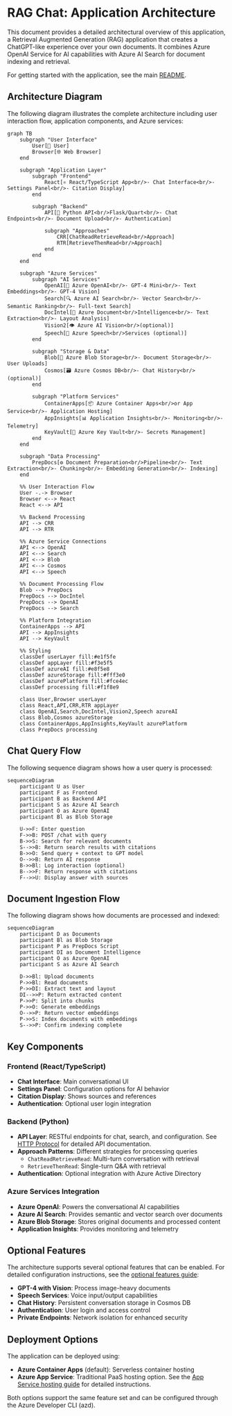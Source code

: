 # RAG Chat: Application Architecture

This document provides a detailed architectural overview of this application, a Retrieval Augmented Generation (RAG) application that creates a ChatGPT-like experience over your own documents. It combines Azure OpenAI Service for AI capabilities with Azure AI Search for document indexing and retrieval.

For getting started with the application, see the main [README](../README.md).

## Architecture Diagram

The following diagram illustrates the complete architecture including user interaction flow, application components, and Azure services:

```mermaid
graph TB
    subgraph "User Interface"
        User[👤 User]
        Browser[🌐 Web Browser]
    end

    subgraph "Application Layer"
        subgraph "Frontend"
            React[⚛️ React/TypeScript App<br/>- Chat Interface<br/>- Settings Panel<br/>- Citation Display]
        end
        
        subgraph "Backend"
            API[🐍 Python API<br/>Flask/Quart<br/>- Chat Endpoints<br/>- Document Upload<br/>- Authentication]
            
            subgraph "Approaches"
                CRR[ChatReadRetrieveRead<br/>Approach]
                RTR[RetrieveThenRead<br/>Approach]
            end
        end
    end

    subgraph "Azure Services"
        subgraph "AI Services"
            OpenAI[🤖 Azure OpenAI<br/>- GPT-4 Mini<br/>- Text Embeddings<br/>- GPT-4 Vision]
            Search[🔍 Azure AI Search<br/>- Vector Search<br/>- Semantic Ranking<br/>- Full-text Search]
            DocIntel[📄 Azure Document<br/>Intelligence<br/>- Text Extraction<br/>- Layout Analysis]
            Vision2[👁️ Azure AI Vision<br/>(optional)]
            Speech[🎤 Azure Speech<br/>Services (optional)]
        end
        
        subgraph "Storage & Data"
            Blob[💾 Azure Blob Storage<br/>- Document Storage<br/>- User Uploads]
            Cosmos[🗃️ Azure Cosmos DB<br/>- Chat History<br/>(optional)]
        end
        
        subgraph "Platform Services"
            ContainerApps[📦 Azure Container Apps<br/>or App Service<br/>- Application Hosting]
            AppInsights[📊 Application Insights<br/>- Monitoring<br/>- Telemetry]
            KeyVault[🔐 Azure Key Vault<br/>- Secrets Management]
        end
    end

    subgraph "Data Processing"
        PrepDocs[⚙️ Document Preparation<br/>Pipeline<br/>- Text Extraction<br/>- Chunking<br/>- Embedding Generation<br/>- Indexing]
    end

    %% User Interaction Flow
    User -.-> Browser
    Browser <--> React
    React <--> API

    %% Backend Processing
    API --> CRR
    API --> RTR
    
    %% Azure Service Connections
    API <--> OpenAI
    API <--> Search
    API <--> Blob
    API <--> Cosmos
    API <--> Speech
    
    %% Document Processing Flow
    Blob --> PrepDocs
    PrepDocs --> DocIntel
    PrepDocs --> OpenAI
    PrepDocs --> Search
    
    %% Platform Integration
    ContainerApps --> API
    API --> AppInsights
    API --> KeyVault
    
    %% Styling
    classDef userLayer fill:#e1f5fe
    classDef appLayer fill:#f3e5f5
    classDef azureAI fill:#e8f5e8
    classDef azureStorage fill:#fff3e0
    classDef azurePlatform fill:#fce4ec
    classDef processing fill:#f1f8e9
    
    class User,Browser userLayer
    class React,API,CRR,RTR appLayer
    class OpenAI,Search,DocIntel,Vision2,Speech azureAI
    class Blob,Cosmos azureStorage
    class ContainerApps,AppInsights,KeyVault azurePlatform
    class PrepDocs processing
```

## Chat Query Flow

The following sequence diagram shows how a user query is processed:

```mermaid
sequenceDiagram
    participant U as User
    participant F as Frontend
    participant B as Backend API
    participant S as Azure AI Search
    participant O as Azure OpenAI
    participant Bl as Blob Storage

    U->>F: Enter question
    F->>B: POST /chat with query
    B->>S: Search for relevant documents
    S-->>B: Return search results with citations
    B->>O: Send query + context to GPT model
    O-->>B: Return AI response
    B->>Bl: Log interaction (optional)
    B-->>F: Return response with citations
    F-->>U: Display answer with sources
```

## Document Ingestion Flow

The following diagram shows how documents are processed and indexed:

```mermaid
sequenceDiagram
    participant D as Documents
    participant Bl as Blob Storage
    participant P as PrepDocs Script
    participant DI as Document Intelligence
    participant O as Azure OpenAI
    participant S as Azure AI Search

    D->>Bl: Upload documents
    P->>Bl: Read documents
    P->>DI: Extract text and layout
    DI-->>P: Return extracted content
    P->>P: Split into chunks
    P->>O: Generate embeddings
    O-->>P: Return vector embeddings
    P->>S: Index documents with embeddings
    S-->>P: Confirm indexing complete
```

## Key Components

### Frontend (React/TypeScript)

- **Chat Interface**: Main conversational UI
- **Settings Panel**: Configuration options for AI behavior
- **Citation Display**: Shows sources and references
- **Authentication**: Optional user login integration

### Backend (Python)

- **API Layer**: RESTful endpoints for chat, search, and configuration. See [HTTP Protocol](http_protocol.md) for detailed API documentation.
- **Approach Patterns**: Different strategies for processing queries
  - `ChatReadRetrieveRead`: Multi-turn conversation with retrieval
  - `RetrieveThenRead`: Single-turn Q&A with retrieval
- **Authentication**: Optional integration with Azure Active Directory

### Azure Services Integration

- **Azure OpenAI**: Powers the conversational AI capabilities
- **Azure AI Search**: Provides semantic and vector search over documents
- **Azure Blob Storage**: Stores original documents and processed content
- **Application Insights**: Provides monitoring and telemetry

## Optional Features

The architecture supports several optional features that can be enabled. For detailed configuration instructions, see the [optional features guide](deploy_features.md):

- **GPT-4 with Vision**: Process image-heavy documents
- **Speech Services**: Voice input/output capabilities
- **Chat History**: Persistent conversation storage in Cosmos DB
- **Authentication**: User login and access control
- **Private Endpoints**: Network isolation for enhanced security

## Deployment Options

The application can be deployed using:

- **Azure Container Apps** (default): Serverless container hosting
- **Azure App Service**: Traditional PaaS hosting option. See the [App Service hosting guide](appservice.md) for detailed instructions.

Both options support the same feature set and can be configured through the Azure Developer CLI (azd).
